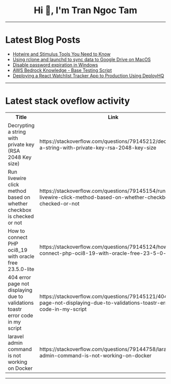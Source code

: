 <h1 align="center">Hi 👋, I'm Tran Ngoc Tam</h1>

---

# Latest Blog Posts 
<!-- BLOG-POST-LIST:START -->
- [Hotwire and Stimulus Tools You Need to Know](https://dev.to/railsdesigner/hotwire-and-stimulus-tools-you-need-to-know-n41)
- [Using rclone and launchd to sync data to Google Drive on MacOS](https://dev.to/dunkbing/using-rclone-and-launchd-to-sync-data-to-google-drive-on-macos-150j)
- [Disable password expiration in Windows](https://dev.to/sertxudev/disable-password-expiration-in-windows-3igp)
- [AWS Bedrock Knowledge - Base Testing Script](https://dev.to/aws-builders/aws-bedrock-knowledge-base-testing-script-3gnl)
- [Deploying a React Watchlist Tracker App to Production Using DeployHQ](https://dev.to/andrewbaisden/deploying-a-react-watchlist-tracker-app-to-production-using-deployhq-239e)
<!-- BLOG-POST-LIST:END -->

---

# Latest stack oveflow activity
<table>
  <tr><th>Title</th><th>Link</th></tr>
  <!-- STACKOVERFLOW:START --><tr><td>Decrypting a string with private key &lpar;RSA 2048 Key size&rpar;</td><td>https://stackoverflow.com/questions/79145212/decrypting-a-string-with-private-key-rsa-2048-key-size</td></tr><tr><td>Run livewire click method based on whether checkbox is checked or not</td><td>https://stackoverflow.com/questions/79145154/run-livewire-click-method-based-on-whether-checkbox-is-checked-or-not</td></tr><tr><td>How to connect PHP oci8_19 with oracle free 23.5.0-lite</td><td>https://stackoverflow.com/questions/79145124/how-to-connect-php-oci8-19-with-oracle-free-23-5-0-lite</td></tr><tr><td>404 error page not displaying due to validations toastr error code in my script</td><td>https://stackoverflow.com/questions/79145121/404-error-page-not-displaying-due-to-validations-toastr-error-code-in-my-script</td></tr><tr><td>laravel admin command is not working on Docker</td><td>https://stackoverflow.com/questions/79144758/laravel-admin-command-is-not-working-on-docker</td></tr><!-- STACKOVERFLOW:END -->
</table>

---


